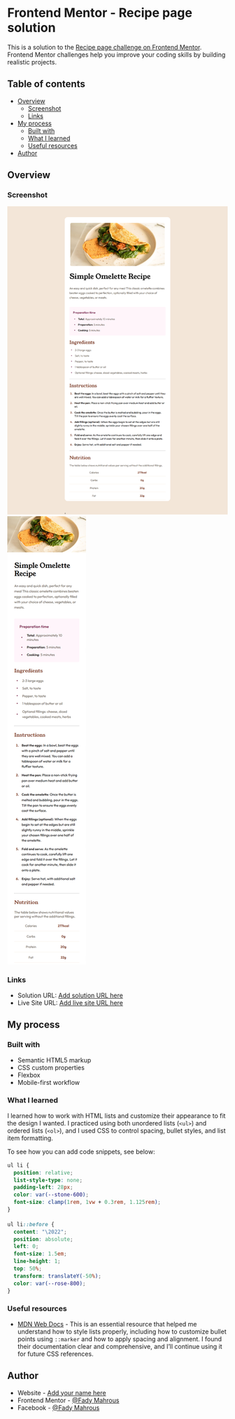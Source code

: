 # Frontend Mentor - Recipe page solution

This is a solution to the [Recipe page challenge on Frontend Mentor](https://www.frontendmentor.io/challenges/recipe-page-KiTsR8QQKm). Frontend Mentor challenges help you improve your coding skills by building realistic projects.

## Table of contents

- [Overview](#overview)
  - [Screenshot](#screenshot)
  - [Links](#links)
- [My process](#my-process)
  - [Built with](#built-with)
  - [What I learned](#what-i-learned)
  - [Useful resources](#useful-resources)
- [Author](#author)

## Overview

### Screenshot

![Pc Design](.\design\pc.jpg)
![Mobile Design](.\design\mobile.jpg)

### Links

- Solution URL: [Add solution URL here](https://your-solution-url.com)
- Live Site URL: [Add live site URL here](https://your-live-site-url.com)

## My process

### Built with

- Semantic HTML5 markup
- CSS custom properties
- Flexbox
- Mobile-first workflow

### What I learned

I learned how to work with HTML lists and customize their appearance to fit the design I wanted. I practiced using both unordered lists (`<ul>`) and ordered lists (`<ol>`), and I used CSS to control spacing, bullet styles, and list item formatting.

To see how you can add code snippets, see below:

```css
ul li {
  position: relative;
  list-style-type: none;
  padding-left: 28px;
  color: var(--stone-600);
  font-size: clamp(1rem, 1vw + 0.3rem, 1.125rem);
}

ul li::before {
  content: "\2022";
  position: absolute;
  left: 0;
  font-size: 1.5em;
  line-height: 1;
  top: 50%;
  transform: translateY(-50%);
  color: var(--rose-800);
}
```

### Useful resources

- [MDN Web Docs](https://developer.mozilla.org/en-US/) - This is an essential resource that helped me understand how to style lists properly, including how to customize bullet points using `::marker` and how to apply spacing and alignment. I found their documentation clear and comprehensive, and I’ll continue using it for future CSS references.

## Author

- Website - [Add your name here](https://www.your-site.com)
- Frontend Mentor - [@Fady Mahrous](https://www.frontendmentor.io/profile/fadymas)
- Facebook - [@Fady Mahrous](https://www.facebook.com/fady.mahros.56/)

